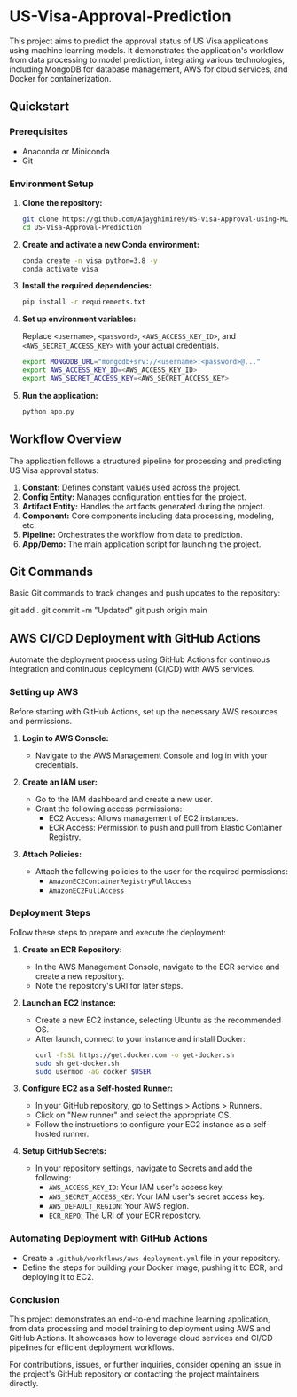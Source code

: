 # US-Visa-Approval-Prediction

This project aims to predict the approval status of US Visa applications using machine learning models. It demonstrates the application's workflow from data processing to model prediction, integrating various technologies, including MongoDB for database management, AWS for cloud services, and Docker for containerization.


## Quickstart

### Prerequisites

- Anaconda or Miniconda
- Git

### Environment Setup

1. **Clone the repository:**

    ```bash
    git clone https://github.com/Ajayghimire9/US-Visa-Approval-using-ML-Ops
    cd US-Visa-Approval-Prediction
    ```

2. **Create and activate a new Conda environment:**

    ```bash
    conda create -n visa python=3.8 -y
    conda activate visa
    ```

3. **Install the required dependencies:**

    ```bash
    pip install -r requirements.txt
    ```

4. **Set up environment variables:**

    Replace `<username>`, `<password>`, `<AWS_ACCESS_KEY_ID>`, and `<AWS_SECRET_ACCESS_KEY>` with your actual credentials.

    ```bash
    export MONGODB_URL="mongodb+srv://<username>:<password>@..."
    export AWS_ACCESS_KEY_ID=<AWS_ACCESS_KEY_ID>
    export AWS_SECRET_ACCESS_KEY=<AWS_SECRET_ACCESS_KEY>
    ```

5. **Run the application:**

    ```bash
    python app.py
    ```

## Workflow Overview

The application follows a structured pipeline for processing and predicting US Visa approval status:

1. **Constant:** Defines constant values used across the project.
2. **Config Entity:** Manages configuration entities for the project.
3. **Artifact Entity:** Handles the artifacts generated during the project.
4. **Component:** Core components including data processing, modeling, etc.
5. **Pipeline:** Orchestrates the workflow from data to prediction.
6. **App/Demo:** The main application script for launching the project.

## Git Commands

Basic Git commands to track changes and push updates to the repository:


git add .
git commit -m "Updated"
git push origin main


## AWS CI/CD Deployment with GitHub Actions

Automate the deployment process using GitHub Actions for continuous integration and continuous deployment (CI/CD) with AWS services.

### Setting up AWS

Before starting with GitHub Actions, set up the necessary AWS resources and permissions.

1. **Login to AWS Console:**
   - Navigate to the AWS Management Console and log in with your credentials.

2. **Create an IAM user:**
   - Go to the IAM dashboard and create a new user.
   - Grant the following access permissions:
     - EC2 Access: Allows management of EC2 instances.
     - ECR Access: Permission to push and pull from Elastic Container Registry.

3. **Attach Policies:**
   - Attach the following policies to the user for the required permissions:
     - `AmazonEC2ContainerRegistryFullAccess`
     - `AmazonEC2FullAccess`

### Deployment Steps

Follow these steps to prepare and execute the deployment:

1. **Create an ECR Repository:**
   - In the AWS Management Console, navigate to the ECR service and create a new repository.
   - Note the repository's URI for later steps.

2. **Launch an EC2 Instance:**
   - Create a new EC2 instance, selecting Ubuntu as the recommended OS.
   - After launch, connect to your instance and install Docker:
     ```bash
     curl -fsSL https://get.docker.com -o get-docker.sh
     sudo sh get-docker.sh
     sudo usermod -aG docker $USER
     ```

3. **Configure EC2 as a Self-hosted Runner:**
   - In your GitHub repository, go to Settings > Actions > Runners.
   - Click on "New runner" and select the appropriate OS.
   - Follow the instructions to configure your EC2 instance as a self-hosted runner.

4. **Setup GitHub Secrets:**
   - In your repository settings, navigate to Secrets and add the following:
     - `AWS_ACCESS_KEY_ID`: Your IAM user's access key.
     - `AWS_SECRET_ACCESS_KEY`: Your IAM user's secret access key.
     - `AWS_DEFAULT_REGION`: Your AWS region.
     - `ECR_REPO`: The URI of your ECR repository.

### Automating Deployment with GitHub Actions

- Create a `.github/workflows/aws-deployment.yml` file in your repository.
- Define the steps for building your Docker image, pushing it to ECR, and deploying it to EC2.

### Conclusion

This project demonstrates an end-to-end machine learning application, from data processing and model training to deployment using AWS and GitHub Actions. It showcases how to leverage cloud services and CI/CD pipelines for efficient deployment workflows.

For contributions, issues, or further inquiries, consider opening an issue in the project's GitHub repository or contacting the project maintainers directly.
